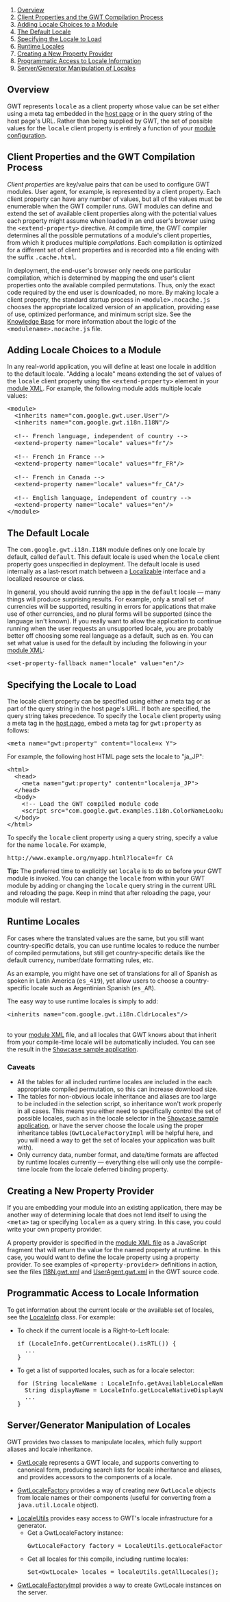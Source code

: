 <ol class="toc" id="pageToc">
  <li><a href="#LocaleOverview">Overview</a></li>
  <li><a href="#LocaleProperty">Client Properties and the GWT Compilation Process</a></li>
  <li><a href="#LocaleModule">Adding Locale Choices to a Module</a></li>
  <li><a href="#LocaleDefault">The Default Locale</a></li>
  <li><a href="#LocaleSpecifying">Specifying the Locale to Load</a></li>
  <li><a href="#RuntimeLocales">Runtime Locales</a></li>
  <li><a href="#LocaleProvider">Creating a New Property Provider</a></li>
  <li><a href="#LocaleInfo">Programmatic Access to Locale Information</a></li>
  <li><a href="#ServerLocales">Server/Generator Manipulation of Locales</a></li>
</ol>

<h2 id="LocaleOverview">Overview</h2>

<p>GWT represents <tt>locale</tt> as a client property whose value can be set either using a meta tag embedded in the <a href="DevGuideOrganizingProjects.html#DevGuideHostPage">host
page</a> or in the query string of the host page's URL. Rather than being supplied by GWT, the set of possible values for the <tt>locale</tt> client property is entirely a
function of your <a href="DevGuideOrganizingProjects.html#DevGuideModules">module configuration</a>.</p>

<h2 id="LocaleProperty">Client Properties and the GWT Compilation Process</h2>

<p><i>Client properties</i> are key/value pairs that can be used to configure GWT modules. User agent, for example, is represented by a client property. Each client property can
have any number of values, but all of the values must be enumerable when the GWT compiler runs. GWT modules can define and extend the set of available client properties along with
the potential values each property might assume when loaded in an end user's browser using the <tt>&lt;extend-property&gt;</tt> directive. At compile time, the GWT compiler
determines all the possible permutations of a module's client properties, from which it produces multiple <i>compilations</i>. Each compilation is optimized for a different set of
client properties and is recorded into a file ending with the suffix <tt>.cache.html</tt>.</p>

<p>In deployment, the end-user's browser only needs one particular compilation,
which is determined by mapping the end user's client properties onto the
available compiled permutations. Thus, only the exact code required by the end
user is downloaded, no more. By making locale a client property, the standard
startup process in <tt>&lt;module&gt;.nocache.js</tt> chooses the appropriate
localized version of an application, providing ease of use, optimized
performance, and minimum script size. See the
<a href="FAQ_DebuggingAndCompiling.html#What's_with_all_the_cache/nocache_stuff_and_weird_filenames">Knowledge
Base</a> for more information about the logic of the <tt>&lt;modulename&gt;.nocache.js</tt> file.</p>

<h2 id="LocaleModule">Adding Locale Choices to a Module</h2>

<p>In any real-world application, you will define at least one locale in addition to the default locale. &quot;Adding a locale&quot; means extending the set of values of the <tt>locale</tt>
client property using the <tt>&lt;extend-property&gt;</tt> element in your <a
href="DevGuideOrganizingProjects.html#DevGuideModuleXml">module XML</a>. For
example, the following module adds multiple locale values:</p>

<pre class="prettyprint">
&lt;module&gt;
  &lt;inherits name=&quot;com.google.gwt.user.User&quot;/&gt;
  &lt;inherits name=&quot;com.google.gwt.i18n.I18N&quot;/&gt;
  
  &lt;!-- French language, independent of country --&gt;
  &lt;extend-property name=&quot;locale&quot; values=&quot;fr&quot;/&gt;

  &lt;!-- French in France --&gt;
  &lt;extend-property name=&quot;locale&quot; values=&quot;fr_FR&quot;/&gt;

  &lt;!-- French in Canada --&gt;
  &lt;extend-property name=&quot;locale&quot; values=&quot;fr_CA&quot;/&gt;
  
  &lt;!-- English language, independent of country --&gt;
  &lt;extend-property name=&quot;locale&quot; values=&quot;en&quot;/&gt;
&lt;/module&gt;
</pre>

<h2 id="LocaleDefault">The Default Locale</h2>

<p>The <tt>com.google.gwt.i18n.I18N</tt> module defines only one locale by default, called <tt>default</tt>. This default locale is used when the <tt>locale</tt> client property
goes unspecified in deployment. The default locale is used internally as a last-resort match between a <a href="/javadoc/latest/com/google/gwt/i18n/client/Localizable.html">Localizable</a> interface and a localized resource or
class.</p>

<p>In general, you should avoid running the app in the <tt>default</tt> locale
&mdash; many things will produce surprising results.  For example, only a small set of
currencies will be supported, resulting in errors for applications that make use of
other currencies, and no plural forms will be supported (since
the language isn't known).  If you really want to allow the application
to continue running when the user requests an unsupported locale, you
are probably better off choosing some real language as a default, such as
<tt>en</tt>.  You can set what value is used for the default by including
the following in your <a
href="DevGuideOrganizingProjects.html#DevGuideModuleXml">module XML</a>:
<pre class="prettyprint">
&lt;set-property-fallback name="locale" value="en"/&gt;
</pre>

<h2 id="LocaleSpecifying">Specifying the Locale to Load</h2>

<p>The locale client property can be specified using either a meta tag or as part of the query string in the host page's URL. If both are specified, the query string takes
precedence. To specify the <tt>locale</tt> client property using a meta tag in the <a href="DevGuideOrganizingProjects.html#DevGuideHostPage">host page</a>, embed a meta tag for
<tt>gwt:property</tt> as follows:</p>

<pre class="prettyprint">
&lt;meta name=&quot;gwt:property&quot; content=&quot;locale=x_Y&quot;&gt;
</pre>

<p>For example, the following host HTML page sets the locale to &quot;ja_JP&quot;:</p>

<pre class="prettyprint">
&lt;html&gt;
  &lt;head&gt;
    &lt;meta name=&quot;gwt:property&quot; content=&quot;locale=ja_JP&quot;&gt;
  &lt;/head&gt;
  &lt;body&gt;
    &lt;!-- Load the GWT compiled module code                           --&gt;
    &lt;script src=&quot;com.google.gwt.examples.i18n.ColorNameLookupExample.nocache.js &quot; /&gt;
  &lt;/body&gt;
&lt;/html&gt;
</pre>

<p>To specify the <tt>locale</tt> client property using a query string, specify a value for the name <tt>locale</tt>. For example,</p>

<pre>
http://www.example.org/myapp.html?locale=fr_CA
</pre>

<p class="note"><strong>Tip:</strong> The preferred time to explicitly set <tt>locale</tt> is to do so before your GWT module is invoked. You can change the <tt>locale</tt> from within your GWT
module by adding or changing the <tt>locale</tt> query string in the current URL and reloading the page. Keep in mind that after reloading the page, your module will
restart.</p>

<p/>

<h2 id="RuntimeLocales">Runtime Locales</h2>

<p>For cases where the translated values are the same, but you still want
country-specific details, you can use runtime locales to reduce the number
of compiled permutations, but still get country-specific details like the
default currency, number/date formatting rules, etc.</p>

<p>As an example, you might have one set of translations for all of Spanish
as spoken in Latin America (<tt>es_419</tt>), yet allow users to choose
a country-specific locale such as Argentinian Spanish (<tt>es_AR</tt>).</p>

<p>The easy way to use runtime locales is simply to add:
<pre class="prettyprint">
&lt;inherits name=&quot;com.google.gwt.i18n.CldrLocales&quot;/&gt;
</pre>
<br/>to your <a href="DevGuideOrganizingProjects.html#DevGuideModuleXml">module
XML</a> file, and all locales that GWT knows about that inherit from
your compile-time locale will be automatically included.  You can see the
result in the <a
href="http://gwt.google.com/samples/Showcase/Showcase.html"><tt>Showcase</tt>
sample application</a>.</p>

<h3>Caveats</h3>
<ul>
 <li>All the tables for all included runtime locales are included in the
 each appropriate compiled permutation, so this can increase download size.</li>
 <li>The tables for non-obvious locale inheritance and aliases are too large
 to be included in the selection script, so inheritance won't work properly
 in all cases.  This means you either need to specifically control the set
 of possible locales, such as in the locale selector in the <a
href="http://gwt.google.com/samples/Showcase/Showcase.html"><tt>Showcase</tt>
sample application</a>, or have the server choose the locale using the
proper inheritance tables (<tt>GwtLocaleFactoryImpl</tt> will be helpful here,
and you will need a way to get the set of locales your application was built
with).</li>
 <li>Only currency data, number format, and date/time formats are affected
 by runtime locales currently &mdash; everything else will only use the compile-time
 locale from the locale deferred binding property.</li>
</ul>

<h2 id="LocaleProvider">Creating a New Property Provider</h2>

<p>If you are embedding your module into an existing application, there may be another way of determining locale that does not lend itself to using the <tt>&lt;meta&gt;</tt> tag
or specifying <tt>locale=</tt> as a query string. In this case, you could write your own property provider.</p>

<p>A property provider is specified in the <a href="DevGuideOrganizingProjects.html#DevGuideModuleXml">module XML file</a> as a JavaScript fragment that will return the value for the
named property at runtime. In this case, you would want to define the locale property using a property provider. To see examples of <tt>&lt;property-provider&gt;</tt> definitions
in action, see the files <a href="http://code.google.com/p/google-web-toolkit/source/browse/releases/2.5/user/src/com/google/gwt/i18n/I18N.gwt.xml">I18N.gwt.xml</a> and
<a href="http://code.google.com/p/google-web-toolkit/source/browse/releases/2.5/user/src/com/google/gwt/user/UserAgent.gwt.xml">UserAgent.gwt.xml</a> in the GWT source code.</p>

<h2 id="LocaleInfo">Programmatic Access to Locale Information</h2>

<p>To get information about the current locale or the available set of
locales, see the <a
href="/javadoc/latest/com/google/gwt/i18n/client/LocaleInfo.html">LocaleInfo</a>
class.  For example:</p>

<ul>
<li>To check if the current locale is a Right-to-Left locale:
<pre class="prettyprint">
if (LocaleInfo.getCurrentLocale().isRTL()) {
  ...
}
</pre></li>
</ul>

<ul>
<li>To get a list of supported locales, such as for a locale selector:
<pre class="prettyprint">
for (String localeName : LocaleInfo.getAvailableLocaleNames()) {
  String displayName = LocaleInfo.getLocaleNativeDisplayName(localeName);
  ...
}
</pre></li>
</ul>

<h2 id="ServerLocales">Server/Generator Manipulation of Locales</h2>

<p>GWT provides two classes to manipulate locales, which fully support aliases
and locale inheritance.</p>

<ul>
<li><a
href="/javadoc/latest/com/google/gwt/i18n/shared/GwtLocale.html">GwtLocale</a>
represents a GWT locale, and supports converting to canonical form, producing
search lists for locale inheritance and aliases, and provides accessors to
the components of a locale.</li>
</ul>

<ul>
<li><a
href="/javadoc/latest/com/google/gwt/i18n/shared/GwtLocaleFactory.html">GwtLocaleFactory</a>
provides a way of creating new <tt>GwtLocale</tt> objects from locale names
or their components (useful for converting from a <tt>java.util.Locale</tt>
object).</li>
</ul>

<ul>
<li><a
href="/javadoc/latest/com/google/gwt/i18n/rebind/LocaleUtils.html">LocaleUtils</a>
provides easy access to GWT's locale infrastructure for a generator.
<ul>
<li>Get a GwtLocaleFactory instance:
<pre class="prettyprint">
GwtLocaleFactory factory = LocaleUtils.getLocaleFactory();
</pre></li>
<li>Get all locales for this compile, including runtime locales:
<pre class="prettyprint">
Set&lt;GwtLocale&gt; locales = localeUtils.getAllLocales();
</pre></li>
</ul>
</li>
</ul>

<ul>
<li><a
href="/javadoc/latest/com/google/gwt/i18n/server/GwtLocaleFactoryImpl.html">GwtLocaleFactoryImpl</a>
provides a way to create GwtLocale instances on the server.</li>
</ul>